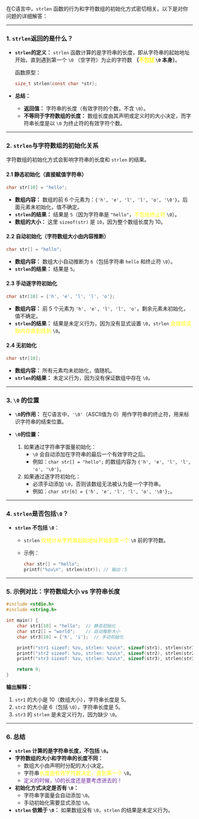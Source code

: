 在C语言中，`strlen` 函数的行为和字符数组的初始化方式密切相关。以下是对你问题的详细解答：

---

### **1. `strlen`返回的是什么？**

- **`strlen`的定义：** `strlen` 函数计算的是字符串的长度，即从字符串的起始地址开始，直到遇到第一个 `\0` （空字符）为止的字符数 **（<font color="#ffff00">不包括</font> `\0` 本身）**。
    
    函数原型：
    
    ```c
    size_t strlen(const char *str);
    ```
    
- **总结：**
    
    - **返回值：** 字符串的长度（有效字符的个数，不含 `\0`）。
    - **不等同于字符数组的长度：** 数组长度由其声明或定义时的大小决定，而字符串长度是以 `\0` 为终止符的有效字符个数。

---

### **2. `strlen`与字符数组的初始化关系**

字符数组的初始化方式会影响字符串的长度和 `strlen` 的结果。

#### **2.1 静态初始化（直接赋值字符串）**

```c
char str[10] = "hello";
```

- **数组内容：** 数组的前 6 个元素为：`{'h', 'e', 'l', 'l', 'o', '\0'}`，后面元素未初始化，值不确定。
- **`strlen`的结果：** 结果是 `5`（因为字符串是 `"hello"`，<font color="#ffff00">不包括终止符</font> `\0`）。
- **数组的大小：** 这里 `sizeof(str)` 是 `10`，因为整个数组长度为 10。

#### **2.2 自动初始化（字符数组大小由内容推断）**

```c
char str[] = "hello";
```

- **数组内容：** 数组大小自动推断为 `6`（包括字符串 `hello` 和终止符 `\0`）。
- **`strlen`的结果：** 结果是 `5`。

#### **2.3 手动逐字符初始化**

```c
char str[10] = {'h', 'e', 'l', 'l', 'o'};
```

- **数组内容：** 前 5 个元素为 `'h', 'e', 'l', 'l', 'o'`，剩余元素未初始化，值不确定。
- **`strlen`的结果：** 结果是未定义行为，因为没有显式设置 `\0`，`strlen` <font color="#ffff00">会继续读取内存直到找到</font> `\0`。

#### **2.4 无初始化**

```c
char str[10];
```

- **数组内容：** 所有元素均未初始化，值随机。
- **`strlen`的结果：** 未定义行为，因为没有保证数组中存在 `\0`。

---

### **3. `\0` 的位置**

- **`\0`的作用：** 在C语言中，`'\0'`（ASCII值为 0）用作字符串的终止符，用来标识字符串的结束位置。
    
- **`\0`的位置：**
    
    1. 如果通过字符串字面量初始化：
        - `\0` 会自动添加在字符串的最后一个有效字符之后。
        - 例如：`char str[] = "hello";` 的数组内容为 `{'h', 'e', 'l', 'l', 'o', '\0'}`。
    2. 如果通过逐字符初始化：
        - 必须手动添加 `\0`，否则该数组无法被认为是一个字符串。
        - 例如：`char str[6] = {'h', 'e', 'l', 'l', 'o', '\0'};`。

---

### **4. `strlen`是否包括`\0`？**

- **`strlen` 不包括 `\0`**：
    - `strlen` <font color="#ffff00">仅统计从字符串起始地址开始到第一个</font> `\0` 前的字符数。
    - 示例：
        
        ```c
        char str[] = "hello";
        printf("%zu\n", strlen(str)); // 输出：5
        ```
        

---

### **5. 示例对比：字符数组大小 vs 字符串长度**

```c
#include <stdio.h>
#include <string.h>

int main() {
    char str1[10] = "hello";  // 静态初始化
    char str2[] = "world";    // 自动推断大小
    char str3[10] = {'h', 'i'};  // 手动初始化

    printf("str1 sizeof: %zu, strlen: %zu\n", sizeof(str1), strlen(str1)); // 10, 5
    printf("str2 sizeof: %zu, strlen: %zu\n", sizeof(str2), strlen(str2)); // 6, 5
    printf("str3 sizeof: %zu, strlen: %zu\n", sizeof(str3), strlen(str3)); // 10, 未定义行为

    return 0;
}
```

**输出解释：**

1. `str1` 的大小是 10（数组大小），字符串长度是 5。
2. `str2` 的大小是 6（包括 `\0`），字符串长度是 5。
3. `str3` 的 `strlen` 是未定义行为，因为缺少 `\0`。

---

### **6. 总结**

- **`strlen` 计算的是字符串长度，不包括 `\0`。**
- **字符数组的大小和字符串的长度不同：**
    - 数组大小由声明时分配的大小决定。
    - 字符串<font color="#ffff00">长度由有效字符数决定，直到第一个</font> `\0`。
    - <font color="#7030a0">定义的时候，\0的长度还是要考虑进去的！</font>
- **初始化方式决定是否有 `\0`：**
    - 字符串字面量会自动添加 `\0`。
    - 手动初始化需要显式添加 `\0`。
- **`strlen` 依赖于 `\0`：** 如果数组没有 `\0`，`strlen` 的结果是未定义行为。